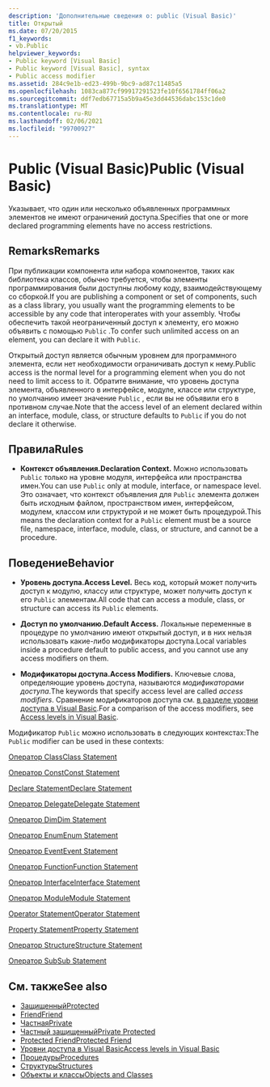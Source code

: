 ```yaml
---
description: 'Дополнительные сведения о: public (Visual Basic)'
title: Открытый
ms.date: 07/20/2015
f1_keywords:
- vb.Public
helpviewer_keywords:
- Public keyword [Visual Basic]
- Public keyword [Visual Basic], syntax
- Public access modifier
ms.assetid: 284c9e1b-ed23-499b-9bc9-ad87c11485a5
ms.openlocfilehash: 1083ca877cf99917291523fe10f6561784ff06a2
ms.sourcegitcommit: ddf7edb67715a5b9a45e3dd44536dabc153c1de0
ms.translationtype: MT
ms.contentlocale: ru-RU
ms.lasthandoff: 02/06/2021
ms.locfileid: "99700927"
---
```

# <a name="public-visual-basic"></a><span data-ttu-id="ec4fa-103">Public (Visual Basic)</span><span class="sxs-lookup"><span data-stu-id="ec4fa-103">Public (Visual Basic)</span></span>

<span data-ttu-id="ec4fa-104">Указывает, что один или несколько объявленных программных элементов не имеют ограничений доступа.</span><span class="sxs-lookup"><span data-stu-id="ec4fa-104">Specifies that one or more declared programming elements have no access restrictions.</span></span>  
  
## <a name="remarks"></a><span data-ttu-id="ec4fa-105">Remarks</span><span class="sxs-lookup"><span data-stu-id="ec4fa-105">Remarks</span></span>  

 <span data-ttu-id="ec4fa-106">При публикации компонента или набора компонентов, таких как библиотека классов, обычно требуется, чтобы элементы программирования были доступны любому коду, взаимодействующему со сборкой.</span><span class="sxs-lookup"><span data-stu-id="ec4fa-106">If you are publishing a component or set of components, such as a class library, you usually want the programming elements to be accessible by any code that interoperates with your assembly.</span></span> <span data-ttu-id="ec4fa-107">Чтобы обеспечить такой неограниченный доступ к элементу, его можно объявить с помощью `Public` .</span><span class="sxs-lookup"><span data-stu-id="ec4fa-107">To confer such unlimited access on an element, you can declare it with `Public`.</span></span>  
  
 <span data-ttu-id="ec4fa-108">Открытый доступ является обычным уровнем для программного элемента, если нет необходимости ограничивать доступ к нему.</span><span class="sxs-lookup"><span data-stu-id="ec4fa-108">Public access is the normal level for a programming element when you do not need to limit access to it.</span></span> <span data-ttu-id="ec4fa-109">Обратите внимание, что уровень доступа элемента, объявленного в интерфейсе, модуле, классе или структуре, по умолчанию имеет значение `Public` , если вы не объявили его в противном случае.</span><span class="sxs-lookup"><span data-stu-id="ec4fa-109">Note that the access level of an element declared within an interface, module, class, or structure defaults to `Public` if you do not declare it otherwise.</span></span>  
  
## <a name="rules"></a><span data-ttu-id="ec4fa-110">Правила</span><span class="sxs-lookup"><span data-stu-id="ec4fa-110">Rules</span></span>  
  
- <span data-ttu-id="ec4fa-111">**Контекст объявления.**</span><span class="sxs-lookup"><span data-stu-id="ec4fa-111">**Declaration Context.**</span></span> <span data-ttu-id="ec4fa-112">Можно использовать `Public` только на уровне модуля, интерфейса или пространства имен.</span><span class="sxs-lookup"><span data-stu-id="ec4fa-112">You can use `Public` only at module, interface, or namespace level.</span></span> <span data-ttu-id="ec4fa-113">Это означает, что контекст объявления для `Public` элемента должен быть исходным файлом, пространством имен, интерфейсом, модулем, классом или структурой и не может быть процедурой.</span><span class="sxs-lookup"><span data-stu-id="ec4fa-113">This means the declaration context for a `Public` element must be a source file, namespace, interface, module, class, or structure, and cannot be a procedure.</span></span>  
  
## <a name="behavior"></a><span data-ttu-id="ec4fa-114">Поведение</span><span class="sxs-lookup"><span data-stu-id="ec4fa-114">Behavior</span></span>  
  
- <span data-ttu-id="ec4fa-115">**Уровень доступа.**</span><span class="sxs-lookup"><span data-stu-id="ec4fa-115">**Access Level.**</span></span> <span data-ttu-id="ec4fa-116">Весь код, который может получить доступ к модулю, классу или структуре, может получить доступ к его `Public` элементам.</span><span class="sxs-lookup"><span data-stu-id="ec4fa-116">All code that can access a module, class, or structure can access its `Public` elements.</span></span>  
  
- <span data-ttu-id="ec4fa-117">**Доступ по умолчанию.**</span><span class="sxs-lookup"><span data-stu-id="ec4fa-117">**Default Access.**</span></span> <span data-ttu-id="ec4fa-118">Локальные переменные в процедуре по умолчанию имеют открытый доступ, и в них нельзя использовать какие-либо модификаторы доступа.</span><span class="sxs-lookup"><span data-stu-id="ec4fa-118">Local variables inside a procedure default to public access, and you cannot use any access modifiers on them.</span></span>  
  
- <span data-ttu-id="ec4fa-119">**Модификаторы доступа.**</span><span class="sxs-lookup"><span data-stu-id="ec4fa-119">**Access Modifiers.**</span></span> <span data-ttu-id="ec4fa-120">Ключевые слова, определяющие уровень доступа, называются *модификаторами доступа*.</span><span class="sxs-lookup"><span data-stu-id="ec4fa-120">The keywords that specify access level are called *access modifiers*.</span></span> <span data-ttu-id="ec4fa-121">Сравнение модификаторов доступа см. [в разделе уровни доступа в Visual Basic](../../programming-guide/language-features/declared-elements/access-levels.md).</span><span class="sxs-lookup"><span data-stu-id="ec4fa-121">For a comparison of the access modifiers, see [Access levels in Visual Basic](../../programming-guide/language-features/declared-elements/access-levels.md).</span></span>  
  
 <span data-ttu-id="ec4fa-122">Модификатор `Public` можно использовать в следующих контекстах:</span><span class="sxs-lookup"><span data-stu-id="ec4fa-122">The `Public` modifier can be used in these contexts:</span></span>  
  
 [<span data-ttu-id="ec4fa-123">Оператор Class</span><span class="sxs-lookup"><span data-stu-id="ec4fa-123">Class Statement</span></span>](../statements/class-statement.md)  
  
 [<span data-ttu-id="ec4fa-124">Оператор Const</span><span class="sxs-lookup"><span data-stu-id="ec4fa-124">Const Statement</span></span>](../statements/const-statement.md)  
  
 [<span data-ttu-id="ec4fa-125">Declare Statement</span><span class="sxs-lookup"><span data-stu-id="ec4fa-125">Declare Statement</span></span>](../statements/declare-statement.md)  
  
 [<span data-ttu-id="ec4fa-126">Оператор Delegate</span><span class="sxs-lookup"><span data-stu-id="ec4fa-126">Delegate Statement</span></span>](../statements/delegate-statement.md)  
  
 [<span data-ttu-id="ec4fa-127">Оператор Dim</span><span class="sxs-lookup"><span data-stu-id="ec4fa-127">Dim Statement</span></span>](../statements/dim-statement.md)  
  
 [<span data-ttu-id="ec4fa-128">Оператор Enum</span><span class="sxs-lookup"><span data-stu-id="ec4fa-128">Enum Statement</span></span>](../statements/enum-statement.md)  
  
 [<span data-ttu-id="ec4fa-129">Оператор Event</span><span class="sxs-lookup"><span data-stu-id="ec4fa-129">Event Statement</span></span>](../statements/event-statement.md)  
  
 [<span data-ttu-id="ec4fa-130">Оператор Function</span><span class="sxs-lookup"><span data-stu-id="ec4fa-130">Function Statement</span></span>](../statements/function-statement.md)  
  
 [<span data-ttu-id="ec4fa-131">Оператор Interface</span><span class="sxs-lookup"><span data-stu-id="ec4fa-131">Interface Statement</span></span>](../statements/interface-statement.md)  
  
 [<span data-ttu-id="ec4fa-132">Оператор Module</span><span class="sxs-lookup"><span data-stu-id="ec4fa-132">Module Statement</span></span>](../statements/module-statement.md)  
  
 [<span data-ttu-id="ec4fa-133">Operator Statement</span><span class="sxs-lookup"><span data-stu-id="ec4fa-133">Operator Statement</span></span>](../statements/operator-statement.md)  
  
 [<span data-ttu-id="ec4fa-134">Property Statement</span><span class="sxs-lookup"><span data-stu-id="ec4fa-134">Property Statement</span></span>](../statements/property-statement.md)  
  
 [<span data-ttu-id="ec4fa-135">Оператор Structure</span><span class="sxs-lookup"><span data-stu-id="ec4fa-135">Structure Statement</span></span>](../statements/structure-statement.md)  
  
 [<span data-ttu-id="ec4fa-136">Оператор Sub</span><span class="sxs-lookup"><span data-stu-id="ec4fa-136">Sub Statement</span></span>](../statements/sub-statement.md)  
  
## <a name="see-also"></a><span data-ttu-id="ec4fa-137">См. также</span><span class="sxs-lookup"><span data-stu-id="ec4fa-137">See also</span></span>

- [<span data-ttu-id="ec4fa-138">Защищенный</span><span class="sxs-lookup"><span data-stu-id="ec4fa-138">Protected</span></span>](protected.md)
- [<span data-ttu-id="ec4fa-139">Friend</span><span class="sxs-lookup"><span data-stu-id="ec4fa-139">Friend</span></span>](friend.md)
- [<span data-ttu-id="ec4fa-140">Частная</span><span class="sxs-lookup"><span data-stu-id="ec4fa-140">Private</span></span>](private.md)
- [<span data-ttu-id="ec4fa-141">Частный защищенный</span><span class="sxs-lookup"><span data-stu-id="ec4fa-141">Private Protected</span></span>](private-protected.md)
- [<span data-ttu-id="ec4fa-142">Protected Friend</span><span class="sxs-lookup"><span data-stu-id="ec4fa-142">Protected Friend</span></span>](protected-friend.md)
- [<span data-ttu-id="ec4fa-143">Уровни доступа в Visual Basic</span><span class="sxs-lookup"><span data-stu-id="ec4fa-143">Access levels in Visual Basic</span></span>](../../programming-guide/language-features/declared-elements/access-levels.md)
- [<span data-ttu-id="ec4fa-144">Процедуры</span><span class="sxs-lookup"><span data-stu-id="ec4fa-144">Procedures</span></span>](../../programming-guide/language-features/procedures/index.md)
- [<span data-ttu-id="ec4fa-145">Структуры</span><span class="sxs-lookup"><span data-stu-id="ec4fa-145">Structures</span></span>](../../programming-guide/language-features/data-types/structures.md)
- [<span data-ttu-id="ec4fa-146">Объекты и классы</span><span class="sxs-lookup"><span data-stu-id="ec4fa-146">Objects and Classes</span></span>](../../programming-guide/language-features/objects-and-classes/index.md)
